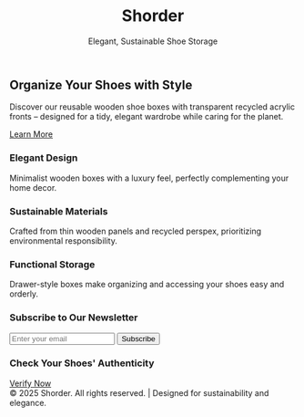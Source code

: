 
</head>
<body>

  <header>
    <h1>Shorder</h1>
    <p>Elegant, Sustainable Shoe Storage</p>
  </header>

  <section class="hero">
    <h2>Organize Your Shoes with Style</h2>
    <p>Discover our reusable wooden shoe boxes with transparent recycled acrylic fronts – designed for a tidy, elegant wardrobe while caring for the planet.</p>
    <a href="#features">Learn More</a>
  </section>

  <section class="features" id="features">
    <div class="feature">
      <h3>Elegant Design</h3>
      <p>Minimalist wooden boxes with a luxury feel, perfectly complementing your home decor.</p>
    </div>
    <div class="feature">
      <h3>Sustainable Materials</h3>
      <p>Crafted from thin wooden panels and recycled perspex, prioritizing environmental responsibility.</p>
    </div>
    <div class="feature">
      <h3>Functional Storage</h3>
      <p>Drawer-style boxes make organizing and accessing your shoes easy and orderly.</p>
    </div>
  </section>

  <section class="newsletter">
    <h3>Subscribe to Our Newsletter</h3>
    <form action="https://example.com/subscribe" method="POST">
      <input type="email" name="email" placeholder="Enter your email" required>
      <button type="submit">Subscribe</button>
    </form>
  </section>

  <section class="authenticity">
    <h3>Check Your Shoes' Authenticity</h3>
    <a href="https://example.com/authenticate" target="_blank">Verify Now</a>
  </section>

  <footer>
    &copy; 2025 Shorder. All rights reserved. | Designed for sustainability and elegance.
  </footer>

</body>
</html>
